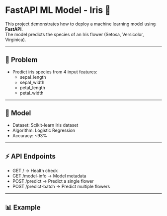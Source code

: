 # FastAPI ML Model - Iris 🌸

This project demonstrates how to deploy a machine learning model using **FastAPI**.  
The model predicts the species of an Iris flower (Setosa, Versicolor, Virginica).

---

## 📌 Problem
- Predict iris species from 4 input features:
  - sepal_length
  - sepal_width
  - petal_length
  - petal_width

---

## 🧠 Model
- Dataset: Scikit-learn Iris dataset  
- Algorithm: Logistic Regression  
- Accuracy: ~93%  

---

## ⚡ API Endpoints
- GET / → Health check  
- GET /model-info → Model metadata  
- POST /predict → Predict a single flower  
- POST /predict-batch → Predict multiple flowers  

---

## 📊 Example

